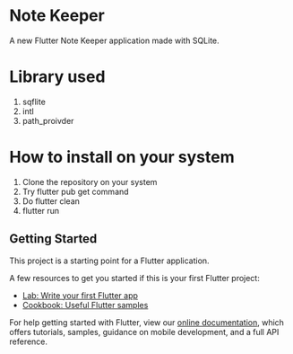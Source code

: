 # Note Keeper

A new Flutter Note Keeper application made with SQLite. 

# Library used
1) sqflite
2) intl
3) path_proivder

# How to install on your system

1) Clone the repository on your system
2) Try flutter pub get command
3) Do flutter clean
4) flutter run

## Getting Started

This project is a starting point for a Flutter application.

A few resources to get you started if this is your first Flutter project:

- [Lab: Write your first Flutter app](https://flutter.dev/docs/get-started/codelab)
- [Cookbook: Useful Flutter samples](https://flutter.dev/docs/cookbook)

For help getting started with Flutter, view our
[online documentation](https://flutter.dev/docs), which offers tutorials,
samples, guidance on mobile development, and a full API reference.
